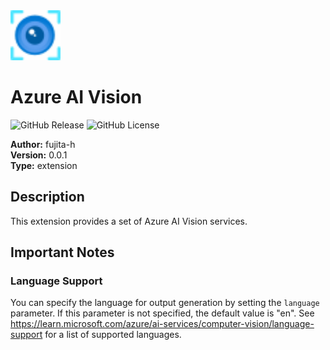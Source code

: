 <img src="https://raw.githubusercontent.com/fujita-h/dify-plugin-azure-ai-vision/refs/heads/main/_assets/00792-icon-service-Computer-Vision.svg" width="80px">

# Azure AI Vision

![GitHub Release](https://img.shields.io/github/v/release/fujita-h/dify-plugin-azure-ai-vision)
![GitHub License](https://img.shields.io/github/license/fujita-h/dify-plugin-azure-ai-vision)


**Author:** fujita-h  
**Version:** 0.0.1  
**Type:** extension  

## Description

This extension provides a set of Azure AI Vision services.

## Important Notes

### Language Support

You can specify the language for output generation by setting the `language` parameter.
If this parameter is not specified, the default value is "en".
See https://learn.microsoft.com/azure/ai-services/computer-vision/language-support for a list of supported languages.
